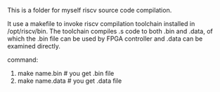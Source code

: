 This is a folder for myself riscv source code compilation. 

It use a makefile to invoke riscv compilation toolchain installed in /opt/riscv/bin. The toolchain compiles .s code to both .bin and .data, of which the .bin file can be used by FPGA controller and .data can be examined directly. 

command:
1. make name.bin  # you get .bin file 
2. make name.data # you get .data file 